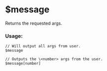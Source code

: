 # $message

Returns the requested args.

### Usage:

```plain
// Will output all args from user.
$message

// Outputs the \<number> args from the user.
$message[number]
```

